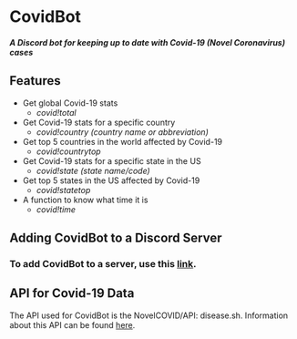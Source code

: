 # CovidBot
##### A Discord bot for keeping up to date with Covid-19 (Novel Coronavirus) cases

## Features
 - Get global Covid-19 stats
   - *covid!total*
 - Get Covid-19 stats for a specific country
   - *covid!country (country name or abbreviation)*
 - Get top 5 countries in the world affected by Covid-19
   - *covid!countrytop*
 - Get Covid-19 stats for a specific state in the US
   - *covid!state (state name/code)*
 - Get top 5 states in the US affected by Covid-19
   - *covid!statetop*
 - A function to know what time it is
   - *covid!time*

## Adding CovidBot to a Discord Server
### To add CovidBot to a server, use this [link](https://discordapp.com/api/oauth2/authorize?client_id=692169900625494067&permissions=3072&scope=bot).

## API for Covid-19 Data
The API used for CovidBot is the NovelCOVID/API: disease.sh. Information about this API can be found [here](https://disease.sh/).
